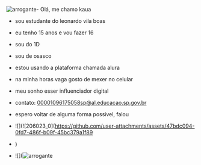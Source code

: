 ![arrogante](https://github.com/user-attachments/assets/63613a9a-6942-4d66-b976-f0479227e251)- Olá, me chamo kaua
- sou estudante do leonardo vila boas
- eu tenho 15 anos e vou fazer 16
- sou do 1D
- sou de osasco
- estou usando a plataforma chamada alura
- na minha horas vaga gosto de mexer no celular
-  meu sonho esser influenciador digital
-  contato: 00001096175058sp@al.educacao.sp.gov.br
-  espero voltar de alguma forma possivel, falou
-  ![](![206023_0](https://github.com/user-attachments/assets/47bdc094-0fd7-486f-b09f-45bc379a1f89
-  )

-  ![](![arrogante](https://github.com/user-attachments/assets/2d01c378-7014-483e-b18c-162757b39ed8)
